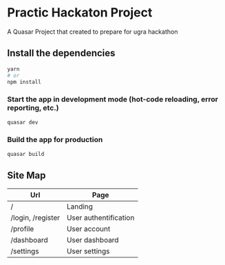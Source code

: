 # Practic Hackaton Project

A Quasar Project that created to prepare for ugra hackathon

## Install the dependencies
```bash
yarn
# or
npm install
```

### Start the app in development mode (hot-code reloading, error reporting, etc.)
```bash
quasar dev
```


### Build the app for production
```bash
quasar build
```

## Site Map
| Url               | Page                  |
|-------------------|-----------------------|
| /                 | Landing               |
| /login, /register | User authentification |
| /profile          | User account          |
| /dashboard        | User dashboard        |
| /settings         | User settings         |
